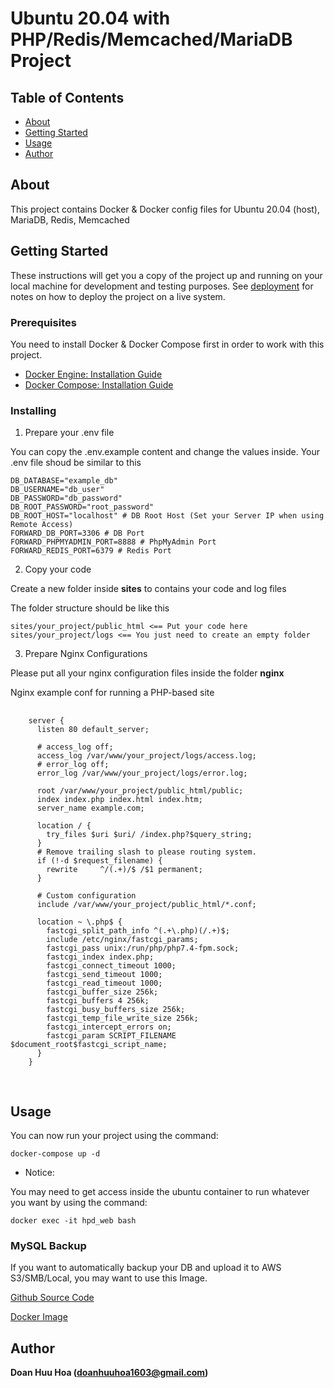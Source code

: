 # Ubuntu 20.04 with PHP/Redis/Memcached/MariaDB Project

## Table of Contents

- [About](#about)
- [Getting Started](#getting_started)
- [Usage](#usage)
- [Author](#author)

## About <a name = "about"></a>

  This project contains Docker & Docker config files for Ubuntu 20.04 (host), MariaDB, Redis, Memcached

## Getting Started <a name = "getting_started"></a>

  These instructions will get you a copy of the project up and running on your local machine for development and testing purposes. See [deployment](#deployment) for notes on how to deploy the project on a live system.

### Prerequisites

  You need to install Docker & Docker Compose first in order to work with this project.

- [Docker Engine: Installation Guide](https://docs.docker.com/engine/install/)
- [Docker Compose: Installation Guide](https://docs.docker.com/compose/install/)


### Installing

1. Prepare your .env file

  You can copy the .env.example content and change the values inside. Your .env file shoud be similar to this
  ```
  DB_DATABASE="example_db"
  DB_USERNAME="db_user"
  DB_PASSWORD="db_password"
  DB_ROOT_PASSWORD="root_password"
  DB_ROOT_HOST="localhost" # DB Root Host (Set your Server IP when using Remote Access)
  FORWARD_DB_PORT=3306 # DB Port
  FORWARD_PHPMYADMIN_PORT=8888 # PhpMyAdmin Port
  FORWARD_REDIS_PORT=6379 # Redis Port
  ```

2. Copy your code

  Create a new folder inside <b>sites</b> to contains your code and log files

  The folder structure should be like this

  ```
  sites/your_project/public_html <== Put your code here
  sites/your_project/logs <== You just need to create an empty folder
  ```

3. Prepare Nginx Configurations
   
  Please put all your nginx configuration files inside the folder <b>nginx</b>

  Nginx example conf for running a PHP-based site
  <pre>
    <code>
    server {
      listen 80 default_server;
        
      # access_log off;
      access_log /var/www/your_project/logs/access.log;
      # error_log off;
      error_log /var/www/your_project/logs/error.log;
      
      root /var/www/your_project/public_html/public;
      index index.php index.html index.htm;
      server_name example.com;
    
      location / {
        try_files $uri $uri/ /index.php?$query_string;
      }
      # Remove trailing slash to please routing system.
      if (!-d $request_filename) {
        rewrite     ^/(.+)/$ /$1 permanent;
      }
      
      # Custom configuration
      include /var/www/your_project/public_html/*.conf;
    
      location ~ \.php$ {
        fastcgi_split_path_info ^(.+\.php)(/.+)$;
        include /etc/nginx/fastcgi_params;
        fastcgi_pass unix:/run/php/php7.4-fpm.sock;
        fastcgi_index index.php;
        fastcgi_connect_timeout 1000;
        fastcgi_send_timeout 1000;
        fastcgi_read_timeout 1000;
        fastcgi_buffer_size 256k;
        fastcgi_buffers 4 256k;
        fastcgi_busy_buffers_size 256k;
        fastcgi_temp_file_write_size 256k;
        fastcgi_intercept_errors on;
        fastcgi_param SCRIPT_FILENAME $document_root$fastcgi_script_name;
      }
    }
    </code>
  </pre>

## Usage <a name = "usage"></a>

  You can now run your project using the command:

  ```
  docker-compose up -d
  ```
  * Notice:

  You may need to get access inside the ubuntu container to run whatever you want by using the command:

  ```
  docker exec -it hpd_web bash
  ```
  ### MySQL Backup

  If you want to automatically backup your DB and upload it to AWS S3/SMB/Local, you may want to use this Image.

  [Github Source Code](https://github.com/databacker/mysql-backup)

  [Docker Image](https://hub.docker.com/r/databack/mysql-backup)
  
## Author <a name = "author"></a>
<b>Doan Huu Hoa<b> (<doanhuuhoa1603@gmail.com>)